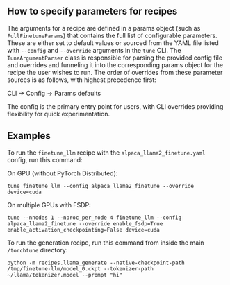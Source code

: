 ## How to specify parameters for recipes

The arguments for a recipe are defined in a params object (such as `FullFinetuneParams`) that contains the full list of configurable parameters. These are either set to default values or sourced from the YAML file listed with `--config` and `--override` arguments in the `tune` CLI. The `TuneArgumentParser` class is responsible for parsing the provided config file and overrides and funneling it into the corresponding params object for the recipe the user wishes to run. The order of overrides from these parameter sources is as follows, with highest precedence first:

CLI &rarr; Config &rarr; Params defaults

The config is the primary entry point for users, with CLI overrides providing flexibility for quick experimentation.

## Examples

To run the `finetune_llm` recipe with the `alpaca_llama2_finetune.yaml` config, run this command:

On GPU (without PyTorch Distributed):
```
tune finetune_llm --config alpaca_llama2_finetune --override device=cuda
```

On multiple GPUs with FSDP:
```
tune --nnodes 1 --nproc_per_node 4 finetune_llm --config alpaca_llama2_finetune --override enable_fsdp=True enable_activation_checkpointing=False device=cuda
```

To run the generation recipe, run this command from inside the main `/torchtune` directory:
```
python -m recipes.llama_generate --native-checkpoint-path /tmp/finetune-llm/model_0.ckpt --tokenizer-path ~/llama/tokenizer.model --prompt "hi"
```
